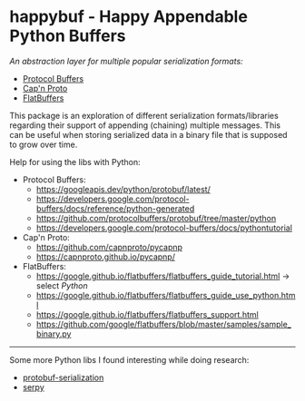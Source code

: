 # happybuf - **H**appy **Ap**pendable **Py**thon **Buf**fers

*An abstraction layer for multiple popular serialization formats:*

* [Protocol Buffers][]
* [Cap'n Proto][]
* [FlatBuffers][]

This package is an exploration of different serialization formats/libraries
regarding their support of appending (chaining) multiple messages.
This can be useful when storing serialized data in a binary file that is
supposed to grow over time.

Help for using the libs with Python:
* Protocol Buffers:
    * <https://googleapis.dev/python/protobuf/latest/>
    * <https://developers.google.com/protocol-buffers/docs/reference/python-generated>
    * <https://github.com/protocolbuffers/protobuf/tree/master/python>
    * <https://developers.google.com/protocol-buffers/docs/pythontutorial>
* Cap'n Proto:
    * <https://github.com/capnproto/pycapnp>
    * <https://capnproto.github.io/pycapnp/>
* FlatBuffers:
    * <https://google.github.io/flatbuffers/flatbuffers_guide_tutorial.html> -> select *Python*
    * <https://google.github.io/flatbuffers/flatbuffers_guide_use_python.html>
    * <https://google.github.io/flatbuffers/flatbuffers_support.html>
    * <https://github.com/google/flatbuffers/blob/master/samples/sample_binary.py>

[Protocol Buffers]: https://developers.google.com/protocol-buffers/
[Cap'n Proto]: https://capnproto.org/
[FlatBuffers]: https://google.github.io/flatbuffers/

------

Some more Python libs I found interesting while doing research:

* [protobuf-serialization](https://github.com/alvinchow86/protobuf-serialization-py)
* [serpy](https://github.com/clarkduvall/serpy)
